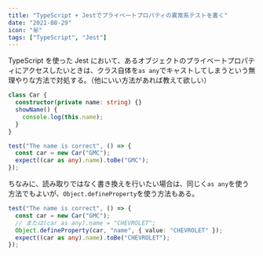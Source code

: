 ```yaml
---
title: "TypeScript + Jestでプライベートプロパティの異常系テストを書く"
date: "2021-08-29"
icon: "㊙️"
tags: ["TypeScript", "Jest"]
---
```


TypeScript を使った Jest において、あるオブジェクトのプライベートプロパティにアクセスしたいときは、クラス自体を`as any`でキャストしてしまうという無理やりな方法で対処する。（他にいい方法があれば教えて欲しい）

```ts
class Car {
  constructor(private name: string) {}
  showName() {
    console.log(this.name);
  }
}

test("The name is correct", () => {
  const car = new Car("GMC");
  expect((car as any).name).toBe("GMC");
});
```

ちなみに、読み取りではなく書き換えを行いたい場合は、同じく`as any`を使う方法でもよいが、`Object.defineProperty`を使う方法もある。

```ts
test("The name is correct", () => {
  const car = new Car("GMC");
  // または(car as any).name = "CHEVROLET";
  Object.defineProperty(car, "name", { value: "CHEVROLET" });
  expect((car as any).name).toBe("CHEVROLET");
});
```
